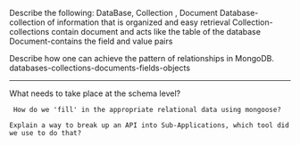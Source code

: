  Describe the following: DataBase, Collection , Document
Database-collection of information that is organized and easy retrieval
Collection-collections contain document and acts like the table of the database
Document-contains the field and value pairs

Describe how one can achieve the pattern of relationships in MongoDB.
databases-collections-documents-fields-objects


--------------------------------------------------------
What needs to take place at the schema level? 

     How do we 'fill' in the appropriate relational data using mongoose?

    Explain a way to break up an API into Sub-Applications, which tool did we use to do that?